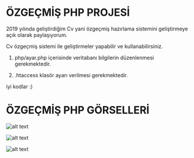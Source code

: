 # ÖZGEÇMİŞ PHP PROJESİ

2019 yılında geliştirdiğim Cv yani özgeçmiş hazırlama sistemini geliştirmeye açık olarak paylaşıyorum.

Cv özgeçmiş sistemi ile geliştirmeler yapabilir ve kullanabilirsiniz.



1) php/ayar.php içerisinde veritabanı bilgilerin düzenlenmesi gerekmektedir.

2)  .htaccess    klasör ayarı verilmesi gerekmektedir.


iyi kodlar :)

# ÖZGEÇMİŞ PHP GÖRSELLERİ
![alt text](https://www.sayganweb.com/github/cv-sistemi/cv-1.jpg)

![alt text](https://www.sayganweb.com/github/cv-sistemi/cv-2.jpg)

![alt text](https://www.sayganweb.com/github/cv-sistemi/cv-3.jpg)
